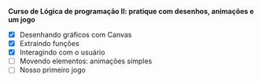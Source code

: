**Curso de Lógica de programação II: pratique com desenhos, animações e um jogo**

- [x] Desenhando gráficos com Canvas
- [x] Extraindo funções
- [x] Interagindo com o usuário
- [ ] Movendo elementos: animações simples
- [ ] Nosso primeiro jogo